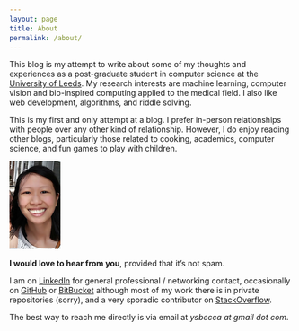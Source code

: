 ```yaml
---
layout: page
title: About
permalink: /about/
---
```


This blog is my attempt to write about some of my thoughts and experiences as a post-graduate student in computer science at the [University of Leeds](https://engineering.leeds.ac.uk/computing). My research interests are machine learning, computer vision and bio-inspired computing applied to the medical field. I also like web development, algorithms, and riddle solving.

This is my first and only attempt at a blog. I prefer in-person relationships with people over any other kind of relationship. However, I do enjoy reading other blogs, particularly those related to cooking, academics, computer science, and fun games to play with children.

![Me](/assets/static-images/me-small.png "Me")

**I would love to hear from you**, provided that it’s not spam.

I am on [LinkedIn](https://www.linkedin.com/in/ysbecca/) for general professional / networking contact, occasionally on [GitHub](https://github.com/ysbecca) or [BitBucket](https://bitbucket.org/ysbecca) although most of my work there is in private repositories (sorry), and a very sporadic contributor on [StackOverflow](http://stackoverflow.com/users/1677813/ysbecca).

The best way to reach me directly is via email at *ysbecca at gmail dot com*.

